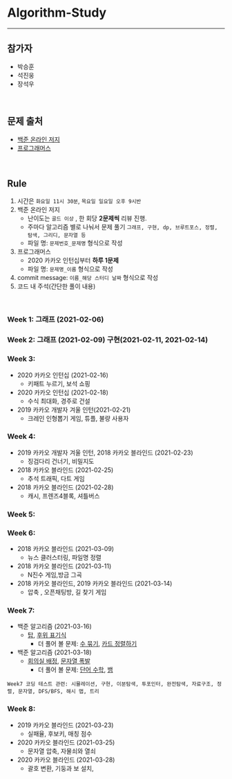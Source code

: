 # **Algorithm-Study**
---
## **참가자**
  - 박승훈
  - 석진웅
  - 장석우
  <br>

## **문제 출처**<br>
  - [백준 온라인 저지](https://www.acmicpc.net/)
  - [프로그래머스](https://programmers.co.kr/)
<br>

## Rule

1. 시간은 `화요일 11시 30분`, `목요일 일요일 오후 9시반`
2. 백준 온라인 저지
    - 난이도는 `골드 이상` , 한 회당 **2문제씩** 리뷰 진행.
    - 주마다 알고리즘 별로 나눠서 문제 풀기 `그래프, 구현, dp, 브루트포스, 정렬, 탐색, 그리디, 문자열 등`
    - 파일 명: `문제번호_문제명` 형식으로 작성
3. 프로그래머스
    - 2020 카카오 인턴십부터 **하루 1문제**
    - 파일 명: `문제명_이름` 형식으로 작성
4. commit message: `이름_해당 스터디 날짜` 형식으로 작성
5. 코드 내 주석(간단한 풀이 내용)
<br>

### Week 1: 그래프 (2021-02-06)

### Week 2: 그래프 (2021-02-09) 구현(2021-02-11, 2021-02-14)

### Week 3:
  - 2020 카카오 인턴십 (2021-02-16)
      - 키패트 누르기, 보석 쇼핑
  - 2020 카카오 인턴십 (2021-02-18)
      - 수식 최대화, 경주로 건설
  - 2019 카카오 개발자 겨울 인턴(2021-02-21)
      - 크레인 인형뽑기 게임, 튜플, 불량 사용자

### Week 4:
  - 2019 카카오 개발자 겨울 인턴, 2018 카카오 블라인드 (2021-02-23)
      - 징검다리 건너기, 비밀지도
  - 2018 카카오 블라인드 (2021-02-25)
      - 추석 트래픽, 다트 게임
  - 2018 카카오 블라인드 (2021-02-28)
      - 캐시, 프렌즈4블록, 셔틀버스 

### Week 5:

### Week 6:
  - 2018 카카오 블라인드 (2021-03-09)
      - 뉴스 클러스터링, 파일명 정렬
  - 2018 카카오 블라인드 (2021-03-11)
      - N진수 게임,방금 그곡
  - 2018 카카오 블라인드, 2019 카카오 블라인드 (2021-03-14)
      - 압축 , 오픈채팅방, 길 찾기 게임
### Week 7:
  - 백준 알고리즘 (2021-03-16)
    - [탑](https://www.acmicpc.net/problem/2493), [후위 표기식](https://www.acmicpc.net/problem/1918)
      - 더 풀어 볼 문제: [수 묶기](https://www.acmicpc.net/problem/1744), [카드 정렬하기](https://www.acmicpc.net/problem/1715
)
  - 백준 알고리즘 (2021-03-18)
    - [회의실 배정](https://www.acmicpc.net/problem/1931), [문자열 폭발](https://www.acmicpc.net/problem/9935)
      - 더 풀어 볼 문제: [단어 수학](https://www.acmicpc.net/problem/1339), [뱀](https://www.acmicpc.net/problem/3190)

`Week7 코딩 테스트 관련: 시뮬레이션, 구현, 이분탐색, 투포인터, 완전탐색, 자료구조, 정렬, 문자열, DFS/BFS, 해시 맵, 트리`
### Week 8:
  - 2019 카카오 블라인드 (2021-03-23)
    - 실패율, 후보키, 매칭 점수
  - 2020 카카오 블라인드 (2021-03-25)
    - 문자열 압축, 자물쇠와 열쇠
  - 2020 카카오 블라인드 (2021-03-28)
    - 괄호 변환, 기둥과 보 설치,  
 
